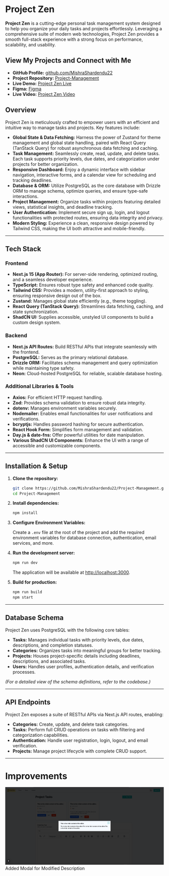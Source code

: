 # Project Zen

**Project Zen** is a cutting-edge personal task management system designed to help you organize your daily tasks and projects effortlessly. Leveraging a comprehensive suite of modern web technologies, Project Zen provides a smooth full-stack experience with a strong focus on performance, scalability, and usability.

## View My Projects and Connect with Me

- **GitHub Profile:** [github.com/MishraShardendu22](https://github.com/MishraShardendu22)
- **Project Repository:** [Project-Management](https://github.com/MishraShardendu22/Project-Management)
- **Live Demo:** [Project Zen Live](https://project-management-internhsip-shardendu-mishra.vercel.app/)
- **Figma:** [Figma](https://www.figma.com/design/swxxon1kMZHbooRvOHkNn1/Project-Management-Figma?node-id=0-1&t=GphA3GHXofcY9OUA-1)
- **Live Video:** [Project Zen Video](https://www.loom.com/share/17111c76016545f2b255316369e9defb?sid=67bd8ecb-f003-48e7-9db9-6ba5351e1437)

## Overview

Project Zen is meticulously crafted to empower users with an efficient and intuitive way to manage tasks and projects. Key features include:

- **Global State & Data Fetching:** Harness the power of Zustand for theme management and global state handling, paired with React Query (TanStack Query) for robust asynchronous data fetching and caching.
- **Task Management:** Seamlessly create, read, update, and delete tasks. Each task supports priority levels, due dates, and categorization under projects for better organization.
- **Responsive Dashboard:** Enjoy a dynamic interface with sidebar navigation, interactive forms, and a calendar view for scheduling and tracking deadlines.
- **Database & ORM:** Utilize PostgreSQL as the core database with Drizzle ORM to manage schema, optimize queries, and ensure type-safe interactions.
- **Project Management:** Organize tasks within projects featuring detailed views, statistical insights, and deadline tracking.
- **User Authentication:** Implement secure sign up, login, and logout functionalities with protected routes, ensuring data integrity and privacy.
- **Modern Styling:** Experience a clean, responsive design powered by Tailwind CSS, making the UI both attractive and mobile-friendly.

---

## Tech Stack

### Frontend

- **Next.js 15 (App Router):** For server-side rendering, optimized routing, and a seamless developer experience.
- **TypeScript:** Ensures robust type safety and enhanced code quality.
- **Tailwind CSS:** Provides a modern, utility-first approach to styling, ensuring responsive design out of the box.
- **Zustand:** Manages global state efficiently (e.g., theme toggling).
- **React Query (TanStack Query):** Streamlines data fetching, caching, and state synchronization.
- **ShadCN UI:** Supplies accessible, unstyled UI components to build a custom design system.

### Backend

- **Next.js API Routes:** Build RESTful APIs that integrate seamlessly with the frontend.
- **PostgreSQL:** Serves as the primary relational database.
- **Drizzle ORM:** Facilitates schema management and query optimization while maintaining type safety.
- **Neon:** Cloud-hosted PostgreSQL for reliable, scalable database hosting.

### Additional Libraries & Tools

- **Axios:** For efficient HTTP request handling.
- **Zod:** Provides schema validation to ensure robust data integrity.
- **dotenv:** Manages environment variables securely.
- **Nodemailer:** Enables email functionalities for user notifications and verifications.
- **bcryptjs:** Handles password hashing for secure authentication.
- **React Hook Form:** Simplifies form management and validation.
- **Day.js & date-fns:** Offer powerful utilities for date manipulation.
- **Various ShadCN UI Components:** Enhance the UI with a range of accessible and customizable components.

---

## Installation & Setup

1. **Clone the repository:**

   ```bash
   git clone https://github.com/MishraShardendu22/Project-Management.git
   cd Project-Management
   ```

2. **Install dependencies:**

   ```bash
   npm install
   ```

3. **Configure Environment Variables:**

   Create a `.env` file at the root of the project and add the required environment variables for database connection, authentication, email services, and more.

4. **Run the development server:**

   ```bash
   npm run dev
   ```

   The application will be available at [http://localhost:3000](http://localhost:3000).

5. **Build for production:**

   ```bash
   npm run build
   npm start
   ```

---

## Database Schema

Project Zen uses PostgreSQL with the following core tables:

- **Tasks:** Manages individual tasks with priority levels, due dates, descriptions, and completion statuses.
- **Categories:** Organizes tasks into meaningful groups for better tracking.
- **Projects:** Houses project-specific details including deadlines, descriptions, and associated tasks.
- **Users:** Handles user profiles, authentication details, and verification processes.

_(For a detailed view of the schema definitions, refer to the codebase.)_

---

## API Endpoints

Project Zen exposes a suite of RESTful APIs via Next.js API routes, enabling:

- **Categories:** Create, update, and delete task categories.
- **Tasks:** Perform full CRUD operations on tasks with filtering and categorization capabilities.
- **Authentication:** Handle user registration, login, logout, and email verification.
- **Projects:** Manage project lifecycle with complete CRUD support.

---

# Improvements
![alt text](image.png) Added Modal for Modified Description
